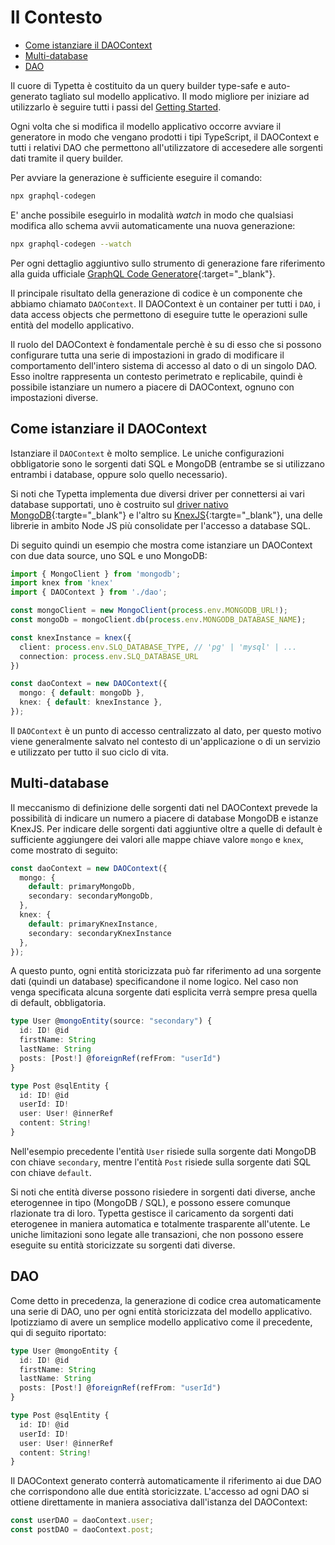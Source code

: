 # Il Contesto

  - [Come istanziare il DAOContext](#come-istanziare-il-daocontext)
  - [Multi-database](#multi-database)
  - [DAO](#dao)

Il cuore di Typetta è costituito da un query builder type-safe e auto-generato tagliato sul modello applicativo. Il modo migliore per iniziare ad utilizzarlo è seguire tutti i passi del [Getting Started](../overview/getting-started.md).

Ogni volta che si modifica il modello applicativo occorre avviare il generatore in modo che vengano prodotti i tipi TypeScript, il DAOContext e tutti i relativi DAO che permettono all'utilizzatore di accesedere alle sorgenti dati tramite il query builder.

Per avviare la generazione è sufficiente eseguire il comando:

```bash
npx graphql-codegen
```

E' anche possibile eseguirlo in modalità *watch* in modo che qualsiasi modifica allo schema avvii automaticamente una nuova generazione:

```bash
npx graphql-codegen --watch
```

Per ogni dettaglio aggiuntivo sullo strumento di generazione fare riferimento alla guida ufficiale [GraphQL Code Generatore](https://www.graphql-code-generator.com/docs/getting-started){:target="_blank"}.

Il principale risultato della generazione di codice è un componente che abbiamo chiamato `DAOContext`. Il DAOContext è un container per tutti i `DAO`, i data access objects che permettono di eseguire tutte le operazioni sulle entità del modello applicativo.

Il ruolo del DAOContext è fondamentale perchè è su di esso che si possono configurare tutta una serie di impostazioni in grado di modificare il comportamento dell'intero sistema di accesso al dato o di un singolo DAO. Esso inoltre rappresenta un contesto perimetrato e replicabile, quindi è possibile istanziare un numero a piacere di DAOContext, ognuno con impostazioni diverse.

## Come istanziare il DAOContext

Istanziare il `DAOContext` è molto semplice. Le uniche configurazioni obbligatorie sono le sorgenti dati SQL e MongoDB (entrambe se si utilizzano entrambi i database, oppure solo quello necessario).

Si noti che Typetta implementa due diversi driver per connettersi ai vari database supportati, uno è costruito sul [driver nativo MongoDB](https://docs.mongodb.com/drivers/node/current/){:targte="_blank"} e l'altro su [KnexJS](https://knexjs.org/){:targte="_blank"}, una delle librerie in ambito Node JS più consolidate per l'accesso a database SQL.

Di seguito quindi un esempio che mostra come istanziare un DAOContext con due data source, uno SQL e uno MongoDB:

```typescript
import { MongoClient } from 'mongodb';
import knex from 'knex'
import { DAOContext } from './dao';

const mongoClient = new MongoClient(process.env.MONGODB_URL!);
const mongoDb = mongoClient.db(process.env.MONGODB_DATABASE_NAME);

const knexInstance = knex({
  client: process.env.SLQ_DATABASE_TYPE, // 'pg' | 'mysql' | ...
  connection: process.env.SLQ_DATABASE_URL
})

const daoContext = new DAOContext({
  mongo: { default: mongoDb },
  knex: { default: knexInstance },
});
```

Il `DAOContext` è un punto di accesso centralizzato al dato, per questo motivo viene generalmente salvato nel contesto di un'applicazione o di un servizio e utilizzato per tutto il suo ciclo di vita.

## Multi-database

Il meccanismo di definizione delle sorgenti dati nel DAOContext prevede la possibilità di indicare un numero a piacere di database MongoDB e istanze KnexJS. Per indicare delle sorgenti dati aggiuntive oltre a quelle di default è sufficiente aggiungere dei valori alle mappe chiave valore `mongo` e `knex`, come mostrato di seguito:

```typescript
const daoContext = new DAOContext({
  mongo: { 
    default: primaryMongoDb,
    secondary: secondaryMongoDb,
  },
  knex: { 
    default: primaryKnexInstance, 
    secondary: secondaryKnexInstance 
  },
});
```

A questo punto, ogni entità storicizzata può far riferimento ad una sorgente dati (quindi un database) specificandone il nome logico. Nel caso non venga specificata alcuna sorgente dati esplicita verrà sempre presa quella di default, obbligatoria. 

```typescript
type User @mongoEntity(source: "secondary") {
  id: ID! @id
  firstName: String
  lastName: String
  posts: [Post!] @foreignRef(refFrom: "userId")
}

type Post @sqlEntity {
  id: ID! @id
  userId: ID!
  user: User! @innerRef
  content: String!
}
```

Nell'esempio precedente l'entità `User` risiede sulla sorgente dati MongoDB con chiave `secondary`, mentre l'entità `Post` risiede sulla sorgente dati SQL con chiave `default`.

Si noti che entità diverse possono risiedere in sorgenti dati diverse, anche eterogennee in tipo (MongoDB / SQL), e possono essere comunque rlazionate tra di loro. Typetta gestisce il caricamento da sorgenti dati eterogenee in maniera automatica e totalmente trasparente all'utente. Le uniche limitazioni sono legate alle transazioni, che non possono essere eseguite su entità storicizzate su sorgenti dati diverse.

## DAO

Come detto in precedenza, la generazione di codice crea automaticamente una serie di DAO, uno per ogni entità storicizzata del modello applicativo. Ipotizziamo di avere un semplice modello applicativo come il precedente, qui di seguito riportato:

```typescript
type User @mongoEntity {
  id: ID! @id
  firstName: String
  lastName: String
  posts: [Post!] @foreignRef(refFrom: "userId")
}

type Post @sqlEntity {
  id: ID! @id
  userId: ID!
  user: User! @innerRef
  content: String!
}
```

Il DAOContext generato conterrà automaticamente il riferimento ai due DAO che corrispondono alle due entità storicizzate. L'accesso ad ogni DAO si ottiene direttamente in maniera associativa dall'istanza del DAOContext:

```typescript
const userDAO = daoContext.user;
const postDAO = daoContext.post;
```